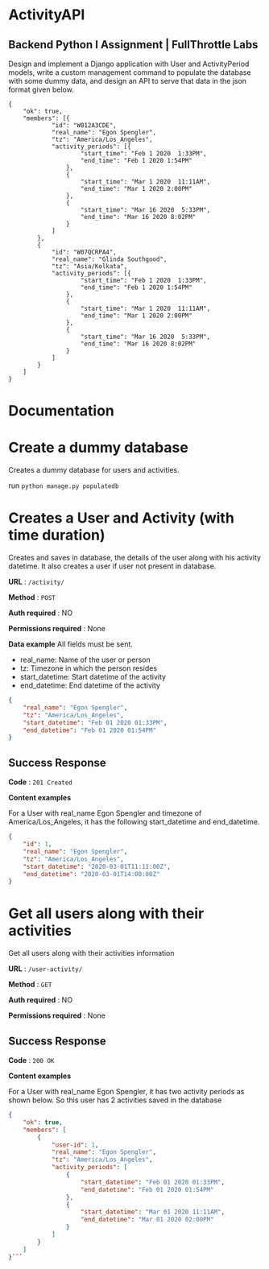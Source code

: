 # ActivityAPI

## Backend Python I Assignment | FullThrottle Labs


Design and implement a Django application with User and ActivityPeriod models, write a custom management command to populate the database with some dummy data, and design an API to serve that data in the json format given below.

```
{
	"ok": true,
	"members": [{
			"id": "W012A3CDE",
			"real_name": "Egon Spengler",
			"tz": "America/Los_Angeles",
			"activity_periods": [{
					"start_time": "Feb 1 2020  1:33PM",
					"end_time": "Feb 1 2020 1:54PM"
				},
				{
					"start_time": "Mar 1 2020  11:11AM",
					"end_time": "Mar 1 2020 2:00PM"
				},
				{
					"start_time": "Mar 16 2020  5:33PM",
					"end_time": "Mar 16 2020 8:02PM"
				}
			]
		},
		{
			"id": "W07QCRPA4",
			"real_name": "Glinda Southgood",
			"tz": "Asia/Kolkata",
			"activity_periods": [{
					"start_time": "Feb 1 2020  1:33PM",
					"end_time": "Feb 1 2020 1:54PM"
				},
				{
					"start_time": "Mar 1 2020  11:11AM",
					"end_time": "Mar 1 2020 2:00PM"
				},
				{
					"start_time": "Mar 16 2020  5:33PM",
					"end_time": "Mar 16 2020 8:02PM"
				}
			]
		}
	]
}
```

# Documentation

# Create a dummy database

Creates a dummy database for users and activities.

run `python manage.py populatedb`


# Creates a User and Activity (with time duration)

Creates and saves in database, the details of the user along with his activity datetime. It also creates a user if user not present in database.

**URL** : `/activity/`

**Method** : `POST`

**Auth required** : NO

**Permissions required** : None

**Data example** All fields must be sent.

* real_name: Name of the user or person
* tz: Timezone in which the person resides
* start_datetime: Start datetime of the activity
* end_datetime: End datetime of the activity

```json
{
    "real_name": "Egon Spengler",
    "tz": "America/Los_Angeles",
    "start_datetime": "Feb 01 2020 01:33PM",
    "end_datetime": "Feb 01 2020 01:54PM"
}
```

## Success Response

**Code** : `201 Created`

**Content examples**

For a User with real_name Egon Spengler and timezone of America/Los_Angeles, it has the following start_datetime and end_datetime.

```json
{
    "id": 1,
    "real_name": "Egon Spengler",
    "tz": "America/Los_Angeles",
    "start_datetime": "2020-03-01T11:11:00Z",
    "end_datetime": "2020-03-01T14:00:00Z"
}
```

# Get all users along with their activities

Get all users along with their activities information

**URL** : `/user-activity/`

**Method** : `GET`

**Auth required** : NO

**Permissions required** : None

## Success Response

**Code** : `200 OK`

**Content examples**

For a User with real_name Egon Spengler, it has two activity periods as shown below.
So this user has 2 activities saved in the database

```json
{
    "ok": true,
    "members": [
        {
            "user-id": 1,
            "real_name": "Egon Spengler",
            "tz": "America/Los_Angeles",
            "activity_periods": [
                {
                    "start_datetime": "Feb 01 2020 01:33PM",
                    "end_datetime": "Feb 01 2020 01:54PM"
                },
                {
                    "start_datetime": "Mar 01 2020 11:11AM",
                    "end_datetime": "Mar 01 2020 02:00PM"
                }
            ]
        }
    ]
}```

